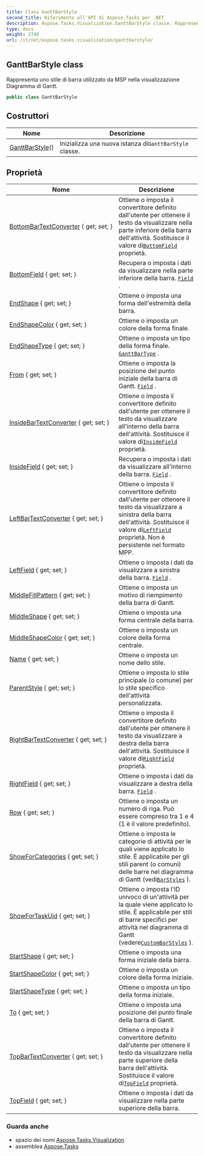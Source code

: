 ```yaml
---
title: Class GanttBarStyle
second_title: Riferimento all'API di Aspose.Tasks per .NET
description: Aspose.Tasks.Visualization.GanttBarStyle classe. Rappresenta uno stile di barra utilizzato da MSP nella visualizzazione Diagramma di Gantt.
type: docs
weight: 2740
url: /it/net/aspose.tasks.visualization/ganttbarstyle/
---
```

## GanttBarStyle class

Rappresenta uno stile di barra utilizzato da MSP nella visualizzazione Diagramma di Gantt.

```csharp
public class GanttBarStyle
```

## Costruttori

| Nome | Descrizione |
| --- | --- |
| [GanttBarStyle](ganttbarstyle/)() | Inizializza una nuova istanza di`GanttBarStyle` classe. |

## Proprietà

| Nome | Descrizione |
| --- | --- |
| [BottomBarTextConverter](../../aspose.tasks.visualization/ganttbarstyle/bottombartextconverter/) { get; set; } | Ottiene o imposta il convertitore definito dall'utente per ottenere il testo da visualizzare nella parte inferiore della barra dell'attività. Sostituisce il valore di[`BottomField`](./bottomfield/) proprietà. |
| [BottomField](../../aspose.tasks.visualization/ganttbarstyle/bottomfield/) { get; set; } | Recupera o imposta i dati da visualizzare nella parte inferiore della barra. [`Field`](../../aspose.tasks/field/) . |
| [EndShape](../../aspose.tasks.visualization/ganttbarstyle/endshape/) { get; set; } | Ottiene o imposta una forma dell'estremità della barra. |
| [EndShapeColor](../../aspose.tasks.visualization/ganttbarstyle/endshapecolor/) { get; set; } | Ottiene o imposta un colore della forma finale. |
| [EndShapeType](../../aspose.tasks.visualization/ganttbarstyle/endshapetype/) { get; set; } | Ottiene o imposta un tipo della forma finale. [`GanttBarType`](../ganttbartype/) . |
| [From](../../aspose.tasks.visualization/ganttbarstyle/from/) { get; set; } | Ottiene o imposta la posizione del punto iniziale della barra di Gantt. [`Field`](../../aspose.tasks/field/) . |
| [InsideBarTextConverter](../../aspose.tasks.visualization/ganttbarstyle/insidebartextconverter/) { get; set; } | Ottiene o imposta il convertitore definito dall'utente per ottenere il testo da visualizzare all'interno della barra dell'attività. Sostituisce il valore di[`InsideField`](./insidefield/) proprietà. |
| [InsideField](../../aspose.tasks.visualization/ganttbarstyle/insidefield/) { get; set; } | Recupera o imposta i dati da visualizzare all'interno della barra. [`Field`](../../aspose.tasks/field/) . |
| [LeftBarTextConverter](../../aspose.tasks.visualization/ganttbarstyle/leftbartextconverter/) { get; set; } | Ottiene o imposta il convertitore definito dall'utente per ottenere il testo da visualizzare a sinistra della barra dell'attività. Sostituisce il valore di[`LeftField`](./leftfield/) proprietà. Non è persistente nel formato MPP. |
| [LeftField](../../aspose.tasks.visualization/ganttbarstyle/leftfield/) { get; set; } | Ottiene o imposta i dati da visualizzare a sinistra della barra. [`Field`](../../aspose.tasks/field/) . |
| [MiddleFillPattern](../../aspose.tasks.visualization/ganttbarstyle/middlefillpattern/) { get; set; } | Ottiene o imposta un motivo di riempimento della barra di Gantt. |
| [MiddleShape](../../aspose.tasks.visualization/ganttbarstyle/middleshape/) { get; set; } | Ottiene o imposta una forma centrale della barra. |
| [MiddleShapeColor](../../aspose.tasks.visualization/ganttbarstyle/middleshapecolor/) { get; set; } | Ottiene o imposta un colore della forma centrale. |
| [Name](../../aspose.tasks.visualization/ganttbarstyle/name/) { get; set; } | Ottiene o imposta un nome dello stile. |
| [ParentStyle](../../aspose.tasks.visualization/ganttbarstyle/parentstyle/) { get; set; } | Ottiene o imposta lo stile principale (o comune) per lo stile specifico dell'attività personalizzata. |
| [RightBarTextConverter](../../aspose.tasks.visualization/ganttbarstyle/rightbartextconverter/) { get; set; } | Ottiene o imposta il convertitore definito dall'utente per ottenere il testo da visualizzare a destra della barra dell'attività. Sostituisce il valore di[`RightField`](./rightfield/) proprietà. |
| [RightField](../../aspose.tasks.visualization/ganttbarstyle/rightfield/) { get; set; } | Ottiene o imposta i dati da visualizzare a destra della barra. [`Field`](../../aspose.tasks/field/) . |
| [Row](../../aspose.tasks.visualization/ganttbarstyle/row/) { get; set; } | Ottiene o imposta un numero di riga.  Può essere compreso tra 1 e 4 (1 è il valore predefinito). |
| [ShowForCategories](../../aspose.tasks.visualization/ganttbarstyle/showforcategories/) { get; set; } | Ottiene o imposta le categorie di attività per le quali viene applicato lo stile. È applicabile per gli stili parent (o comuni) delle barre nel diagramma di Gantt (vedi[`BarStyles`](../../aspose.tasks/ganttchartview/barstyles/) ). |
| [ShowForTaskUid](../../aspose.tasks.visualization/ganttbarstyle/showfortaskuid/) { get; set; } | Ottiene o imposta l'ID univoco di un'attività per la quale viene applicato lo stile. È applicabile per stili di barre specifici per attività nel diagramma di Gantt (vedere[`CustomBarStyles`](../../aspose.tasks/ganttchartview/custombarstyles/) ). |
| [StartShape](../../aspose.tasks.visualization/ganttbarstyle/startshape/) { get; set; } | Ottiene o imposta una forma iniziale della barra. |
| [StartShapeColor](../../aspose.tasks.visualization/ganttbarstyle/startshapecolor/) { get; set; } | Ottiene o imposta un colore della forma iniziale. |
| [StartShapeType](../../aspose.tasks.visualization/ganttbarstyle/startshapetype/) { get; set; } | Ottiene o imposta un tipo della forma iniziale. |
| [To](../../aspose.tasks.visualization/ganttbarstyle/to/) { get; set; } | Ottiene o imposta una posizione del punto finale della barra di Gantt. |
| [TopBarTextConverter](../../aspose.tasks.visualization/ganttbarstyle/topbartextconverter/) { get; set; } | Ottiene o imposta il convertitore definito dall'utente per ottenere il testo da visualizzare nella parte superiore della barra dell'attività. Sostituisce il valore di[`TopField`](./topfield/) proprietà. |
| [TopField](../../aspose.tasks.visualization/ganttbarstyle/topfield/) { get; set; } | Ottiene o imposta i dati da visualizzare nella parte superiore della barra. |

### Guarda anche

* spazio dei nomi [Aspose.Tasks.Visualization](../../aspose.tasks.visualization/)
* assemblea [Aspose.Tasks](../../)


